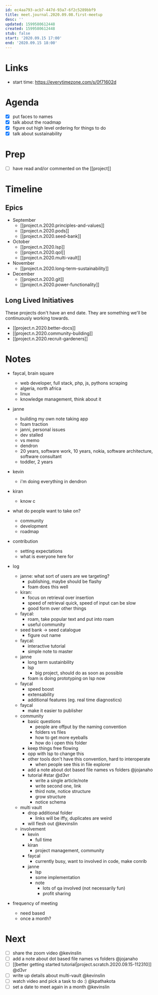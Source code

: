```yaml
---
id: ec4aa793-acb7-447d-93a7-6f2c5289bbf9
title: meet.journal.2020.09.08.first-meetup
desc: ''
updated: 1599580612448
created: 1599580612448
stub: false
start: '2020.09.15 17:00'
end: '2020.09.15 18:00'
---
```


# Links
- start time: https://everytimezone.com/s/0f71602d

# Agenda
- [x] put faces to names
- [x] talk about the roadmap
- [x] figure out high level ordering for things to do
- [x] talk about sustainability

# Prep
- [ ] have read and/or commented on the [[project]]


# Timeline

## Epics
- September
    - [[project.n.2020.principles-and-values]]
    - [[project.n.2020.pods]]
    - [[project.n.2020.seed-bank]]
- October
    - [[project.n.2020.lsp]]
    - [[project.n.2020.qol]]
    - [[project.n.2020.multi-vault]]
- November
    - [[project.n.2020.long-term-sustainability]]
- December
    - [[project.n.2020.git]]
    - [[project.n.2020.power-functionality]]

## Long Lived Initiatives

These projects don't have an end date. They are something we'll be continuously working towards.

- [[project.n.2020.better-docs]]
- [[project.n.2020.community-building]]
- [[project.n.2020.recruit-gardeners]]

# Notes
- faycal, brain square
    - web developer, full stack, php, js, pythons scraping
    - algeria, north africa
    - linux
    - knowledge management, think about it
- janne
    - building my own note taking app
    - foam traction
    - janni, personal issues
    - dev stalled
    - vs memo 
    - dendron
    - 20 years, software work, 10 years, nokia, software architecture, software consultant
    - toddler, 2 years
- kevin
    - i'm doing everything in dendron
- kiran
    - know c

- what do people want to take on?
    - community 
    - development
    - roadmap

- contribution
    - setting expectations
    - what is everyone here for


- log
    - janne: what sort of users are we targeting?
        - publishing, maybe should be flashy
        - foam does this well 
    - kiran:
        - focus on retrieval over insertion 
        - speed of retrieval quick, speed of input can be slow
        - good form over other things
    - faycal:
        - roam, take popular text and put into roam
        - useful community 
    - seed bank -> seed catalogue
        - figure out name
    - faycal:
        - interactive tutorial
        - simple note to master
    - janne
        - long term sustainbility
        - lsp
            - big project, should do as soon as possible
        - foam is doing prototyping on lsp now
    - faycal
        - speed boost
        - extensability
        - additional features (eg. real time diagnostics) 
    - faycal
        - make it easier to publisher
    - community
        - basic questions
            - people are offput by the naming convention
            - folders vs files
            - how to get more eyeballs
            - how do i open this folder
        - keep things free flowing
        - opp with lsp to change this
        - other tools don't have this convention, hard to interoperate
            - when people see this in file explorer
        - add a note about dot based file names vs folders @jojanaho
        - tutorial #star @d3vr
            - write a single article/note
            - write second one, link
            - third note, notice structure
            - grow structure
            - notice schema
    - multi vault
        - drop additional folder
            - links will be iffy, duplicates are weird
        - will flesh out @kevinslin
    - involvement
        - kevin
            - full time
        - kiran
            - project management, community
        - faycal
            - currently busy, want to involved in code, make conrib
        - janne
            - lsp
            - some implementation
            - note
                - lots of qa involved (not necessarily fun)
                - profit sharing 

- frequency of meeting
    - need based
    - once a month?

# Next
- [ ] share the zoom video @kevinslin
- [ ] add a note about dot based file names vs folders @jojanaho
- [ ] [[better getting started tutorial|project.scratch.2020.09.15-112310]]  @d3vr
- [ ] write up details about multi-vault @kevinslin
- [ ] watch video and pick a task to do :) @kpathakota
- [ ] set a date to meet again in a month @kevinslin